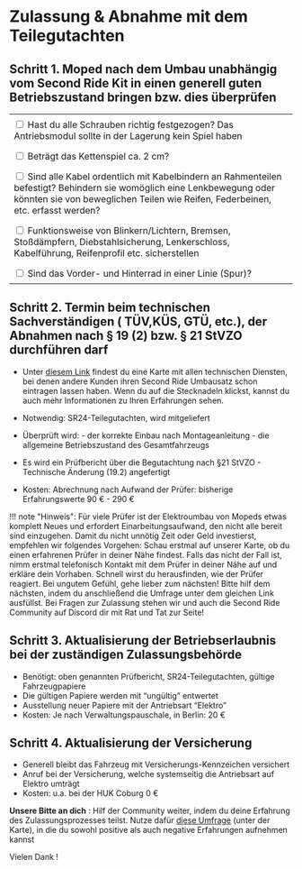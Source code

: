 # Zulassung & Abnahme mit dem Teilegutachten

## Schritt 1. Moped nach dem Umbau unabhängig vom Second Ride Kit in einen generell guten Betriebszustand bringen bzw. dies überprüfen

<table style="width:100%; border-collapse: collapse;">
  <tr>
    <td style="padding: 8px;">
      <input type="checkbox"> Hast du alle Schrauben richtig festgezogen? Das Antriebsmodul sollte in der Lagerung kein Spiel haben
    </td>
  </tr>
  <tr>
    <td style="padding: 8px;">
      <input type="checkbox"> Beträgt das Kettenspiel ca. 2 cm?
    </td>
  </tr>
  <tr>
    <td style="padding: 8px;">
      <input type="checkbox"> Sind alle Kabel ordentlich mit Kabelbindern an Rahmenteilen befestigt? Behindern sie womöglich eine Lenkbewegung oder könnten sie von beweglichen Teilen wie Reifen, Federbeinen, etc. erfasst werden?
    </td>
  </tr>
  <tr>
    <td style="padding: 8px;">
      <input type="checkbox"> Funktionsweise von Blinkern/Lichtern, Bremsen, Stoßdämpfern, Diebstahlsicherung, Lenkerschloss, Kabelführung, Reifenprofil etc. sicherstellen
    </td>
  </tr>
  <tr>
    <td style="padding: 8px;">
      <input type="checkbox"> Sind das Vorder- und Hinterrad in einer Linie (Spur)?
    </td>
  </tr>
</table>

## Schritt 2. Termin beim technischen Sachverständigen ( TÜV,KÜS, GTÜ, etc.), der Abnahmen nach § 19 (2) bzw. § 21 StVZO durchführen darf

- Unter [diesem Link](https://second-ride.de/zulassung) findest du eine Karte mit allen technischen Diensten, bei denen andere Kunden ihren Second Ride Umbausatz schon eintragen lassen haben. Wenn du auf die Stecknadeln klickst, kannst du auch mehr Informationen zu Ihren Erfahrungen sehen.
- Notwendig: SR24-Teilegutachten, wird mitgeliefert
- Überprüft wird: 
        - der korrekte Einbau nach Montageanleitung
        - die allgemeine Betriebszustand des Gesamtfahrzeugs

 - Es wird ein Prüfbericht über die Begutachtung nach §21 StVZO - Technische Änderung (19.2) angefertigt
 - Kosten: Abrechnung nach Aufwand der Prüfer: bisherige Erfahrungswerte 90 € - 290 €

!!! note "Hinweis":
    Für viele Prüfer ist der Elektroumbau von Mopeds etwas komplett Neues und erfordert Einarbeitungsaufwand, den nicht alle bereit sind einzugehen. Damit du nicht unnötig Zeit oder Geld investierst, empfehlen wir folgendes Vorgehen: Schau erstmal auf unserer Karte, ob du einen erfahrenen Prüfer in deiner Nähe findest. Falls das nicht der Fall ist, nimm erstmal telefonisch Kontakt mit dem Prüfer in deiner Nähe auf und erkläre dein Vorhaben. Schnell wirst du herausfinden, wie der Prüfer reagiert. Bei ungutem Gefühl, gehe lieber zum nächsten! Bitte hilf dem nächsten, indem du anschließend die Umfrage unter dem gleichen Link ausfüllst. Bei Fragen zur Zulassung stehen wir und auch die Second Ride Community auf Discord dir mit Rat und Tat zur Seite!

## Schritt 3. Aktualisierung der Betriebserlaubnis bei der zuständigen Zulassungsbehörde

- Benötigt: oben genannten Prüfbericht, SR24-Teilegutachten, gültige Fahrzeugpapiere
- Die gültigen Papiere werden mit “ungültig” entwertet
- Ausstellung neuer Papiere mit der Antriebsart “Elektro”
- Kosten: Je nach Verwaltungspauschale, in Berlin: 20 €

## Schritt 4. Aktualisierung der Versicherung

- Generell bleibt das Fahrzeug mit Versicherungs-Kennzeichen versichert
- Anruf bei der Versicherung, welche systemseitig die Antriebsart auf Elektro umträgt
- Kosten: u.a. bei der HUK Coburg 0 €


**Unsere Bitte an dich** : Hilf der Community weiter, indem du deine Erfahrung des Zulassungsprozesses teilst. Nutze dafür [diese Umfrage](https://second-ride.de/zulassung) (unter der Karte), in die du sowohl positive als auch negative Erfahrungen aufnehmen kannst

Vielen Dank !



